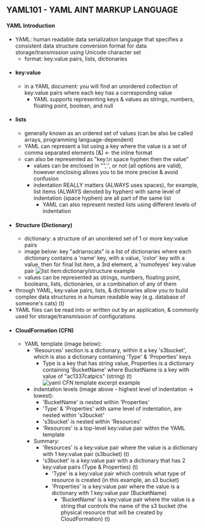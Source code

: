 ## YAML101 - YAML AINT MARKUP LANGUAGE ##

#### YAML Introduction ####
* YAML: human readable data serialization language that specifies a consistent data structure conversion format for data storage/transmission using Unicode character set
  * format: key:value pairs, lists, dictionaries
* #### key:value ####
  * in a YAML document: you will find an unordered collection of key:value pairs where each key has a corresponding value
    * YAML supports representing keys & values as strings, numbers, floating point, boolean, and null 
* #### lists ####
  * generally known as an ordered set of values (can be also be called arrays, programming language-dependent)
  * YAML can represent a list using a key where the value is a set of comma separated elements [&] <- the inline format
  * can also be represented as "key:\n space hyphen then the value"
    * values can be enclosed in "",'', or not (all options are valid), however enclosing allows you to be more precise & avoid confusion
    * indentation REALLY matters (ALWAYS uses spaces), for example, list items (ALWAYS denoted by hyphen) with same level of indentation (space hyphen) are all part of the same list
      * YAML can also represent nested lists using different levels of indentation 
* #### Structure (Dictionary) ####
  * dictionary: a structure of an unordered set of 1 or more key:value pairs
  * image below: key "adrianscats" is a list of dictionaries where each dictionary contains a 'name' key, with a value, 'color' key with a value, then for final list item, a 3rd element, a 'numofeyes' key:value pair
![list item:dictionary/structure example](https://i.postimg.cc/rF5BghY6/image.png)
  * values can be represented as strings, numbers, floating point, booleans, lists, dictionaries, or a combination of any of them
* through YAML, key:value pairs, lists, & dictionaries allow you to build complex data structures in a human readable way (e.g. database of someone's cats) (t)
* YAML files can be read into or written out by an application, & commonly used for storage/transmission of configurations 
* #### CloudFormation (CFN) ####
  * YAML template (image below):
    * 'Resources' section is a dictionary, within it a key 's3bucket', which is also a dictionary containing 'Type' & 'Properties' keys
      * Type is a key that has string value, Properties is a dictionary containing 'BucketName' where BucketName is a key with value of "ac1337catpics" (string) (t)
  ![yaml CFN template excerpt example](https://i.postimg.cc/7ZzQsg3M/image2-resize.png)
    * indentation levels (image above - highest level of indentation -> lowest):
      * 'BucketName' is nested within 'Properties'
      * 'Type' & 'Properties' with same level of indentation, are nested within 's3bucket'
      * 's3bucket' is nested within 'Resources'
      * 'Resources' is a top-level key:value pair within the YAML template
    * Summary:
      * 'Resources' is a key:value pair where the value is a dictionary with 1 key:value pair (s3bucket) (t)
      * 's3bucket' is a key:value pair with a dictionary that has 2 key:value pairs (Type & Properties) (t)
        * 'Type' is a key:value pair which controls what type of resource is created (in this example, an s3 bucket)
        * 'Properties' is a key:value pair where the value is a dictionary with 1 key:value pair (BucketName)
          * 'BucketName' is a key:value pair where the value is a string that controls the name of the s3 bucket (the physical resource that will be created by CloudFormation) (t)  
